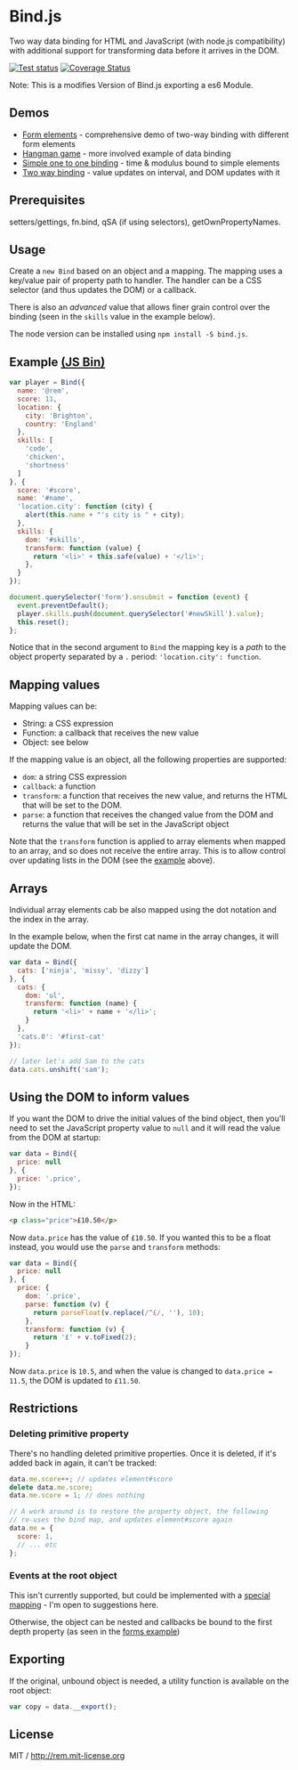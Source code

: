 # Bind.js

Two way data binding for HTML and JavaScript (with node.js compatibility) with additional support for transforming data before it arrives in the DOM.

[![Test status](https://api.travis-ci.org/remy/bind.js.svg?branch=master)](https://travis-ci.org/remy/bind.js) [![Coverage Status](https://coveralls.io/repos/remy/bind.js/badge.svg)](https://coveralls.io/r/remy/bind.js)

Note: This is a modifies Version of Bind.js exporting a es6 Module.

## Demos

- [Form elements](https://jsbin.com/yoqaku/1/edit?console,output) - comprehensive demo of two-way binding with different form elements
- [Hangman game](http://rem.jsbin.com/oZOvIJ/9/edit?js,output) - more involved example of data binding
- [Simple one to one binding](http://rem.jsbin.com/xavej/2/edit?js,output) - time & modulus bound to simple elements
- [Two way binding](http://rem.jsbin.com/vezeja/5/edit?js,output) - value updates on interval, and DOM updates with it

## Prerequisites

setters/gettings, fn.bind, qSA (if using selectors), getOwnPropertyNames.

## Usage

Create a `new Bind` based on an object and a mapping. The mapping uses a key/value pair of property path to handler. The handler can be a CSS selector (and thus updates the DOM) or a callback.

There is also an *advanced* value that allows finer grain control over the binding (seen in the `skills` value in the example below).

The node version can be installed using `npm install -S bind.js`.

## Example [(JS Bin)](http://jsbin.com/fupipe/edit?html,js,output)

```js
var player = Bind({
  name: '@rem',
  score: 11,
  location: {
    city: 'Brighton',
    country: 'England'
  },
  skills: [
    'code',
    'chicken',
    'shortness'
  ]
}, {
  score: '#score',
  name: '#name',
  'location.city': function (city) {
    alert(this.name + "'s city is " + city);
  },
  skills: {
    dom: '#skills',
    transform: function (value) {
      return '<li>' + this.safe(value) + '</li>';
    },
  }
});

document.querySelector('form').onsubmit = function (event) {
  event.preventDefault();
  player.skills.push(document.querySelector('#newSkill').value);
  this.reset();
};
```

Notice that in the second argument to `Bind` the mapping key is a *path* to the object property separated by a `.` period: `'location.city': function`.

## Mapping values

Mapping values can be:

* String: a CSS expression
* Function: a callback that receives the new value
* Object: see below

If the mapping value is an object, all the following properties are supported:

* `dom`: a string CSS expression
* `callback`: a function
* `transform`: a function that receives the new value, and returns the HTML that will be set to the DOM.
* `parse`: a function that receives the changed value from the DOM and returns the value that will be set in the JavaScript object

Note that the `transform` function is applied to array elements when mapped to an array, and so does not receive the entire array. This is to allow control over updating lists in the DOM (see the [example](#example) above).

## Arrays

Individual array elements cab be also mapped using the dot notation and the index in the array.

In the example below, when the first cat name in the array changes, it will update the DOM.

```js
var data = Bind({
  cats: ['ninja', 'missy', 'dizzy']
}, {
  cats: {
    dom: 'ul',
    transform: function (name) {
      return '<li>' + name + '</li>';
    }
  },
  'cats.0': '#first-cat'
});

// later let's add Sam to the cats
data.cats.unshift('sam');
```

## Using the DOM to inform values

If you want the DOM to drive the initial values of the bind object, then you'll need to set the JavaScript property value to `null` and it will read the value from the DOM at startup:

```js
var data = Bind({
  price: null
}, {
  price: '.price',
});
```

Now in the HTML:

```html
<p class="price">£10.50</p>
```

Now `data.price` has the value of `£10.50`. If you wanted this to be a float instead, you would use the `parse` and `transform` methods:

```js
var data = Bind({
  price: null
}, {
  price: {
    dom: '.price',
    parse: function (v) {
      return parseFloat(v.replace(/^£/, ''), 10);
    },
    transform: function (v) {
      return '£' + v.toFixed(2);
    }
});
```

Now `data.price` is `10.5`, and when the value is changed to `data.price = 11.5`, the DOM is updated to `£11.50`.

## Restrictions

### Deleting primitive property

There's no handling deleted primitive properties. Once it is deleted, if it's added back in again, it can't be tracked:

```js
data.me.score++; // updates element#score
delete data.me.score;
data.me.score = 1; // does nothing

// A work around is to restore the property object, the following
// re-uses the bind map, and updates element#score again
data.me = {
  score: 1,
  // ... etc
};
```

### Events at the root object

This isn't currently supported, but could be implemented with a [special mapping](https://github.com/remy/bind.js/issues/7) - I'm open to suggestions here.

Otherwise, the object can be nested and callbacks be bound to the first depth property (as seen in the [forms example](http://jsbin.com/yoqaku/1/edit?js,output))

## Exporting

If the original, unbound object is needed, a utility function is available on the root object:

```js
var copy = data.__export();
```

## License

MIT / http://rem.mit-license.org
